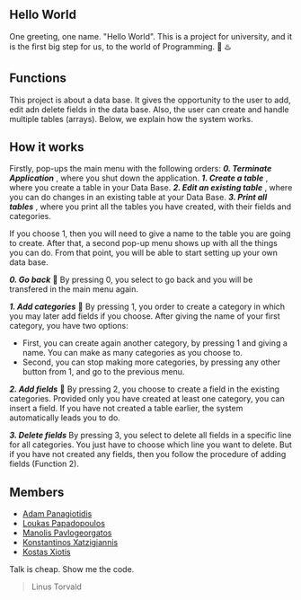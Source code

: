 ## Hello World
One greeting, one name. "Hello World". This is a project for university, and it is the first big step for us, to the world of Programming. :space_invader:  :hotsprings:

## Functions
This project is about a data base. It gives the opportunity to the user to add, edit adn delete fields in the data base. Also, the user can create and handle multiple tables (arrays). Below, we explain how the system works.

## How it works
Firstly, pop-ups the main menu with the following orders:
***0. Terminate Application*** , where you shut down the application.
***1. Create a table*** , where you create a table in your Data Base.
***2. Edit an existing table*** , where you can do changes in an existing table at your Data Base.
***3. Print all tables*** , where you print all the tables you have created, with their fields and categories.

If you choose 1, then you will need to give a name to the table you are going to create. After that, a second pop-up menu shows up with all the things you can do. From that point, you will be able to start setting up your own data base.

***0. Go back***  :small_blue_diamond:
By pressing 0, you select to go back and you will be transfered in the main menu again.

***1. Add categories*** :small_blue_diamond:
By pressing 1, you order to create a category in which you may later add fields if you choose. After giving the name of your first category, you have two options:
- First, you can create again another category, by pressing 1 and giving a name. You can make as many categories as you choose to.
- Second, you can stop making more categories, by pressing any other button from 1, and go to the previous menu.

***2. Add fields*** :small_blue_diamond:
By pressing 2, you choose to create a field in the existing categories. Provided only you have created at least one category, you can insert a field. If you have not created a table earlier, the system automatically leads you to do.

***3. Delete fields***
By pressing 3, you select to delete all fields in a specific line for all categories. You just have to choose which line you want to delete. But if you have not created any fields, then you follow the procedure of adding fields (Function 2). 

## Members
* [Adam Panagiotidis](https://github.com/AdamPanag)
* [Loukas Papadopoulos](https://github.com/LoukasPap)
* [Manolis Pavlogeorgatos](https://github.com/manolispavl)
* [Konstantinos Xatzigiannis](https://github.com/DinosXa)
* [Kostas Xiotis](https://github.com/Kostas99)

Talk is cheap. Show me the code.
>Linus Torvald
